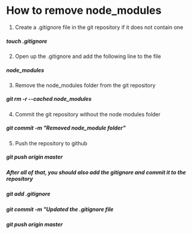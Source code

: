 # How to remove node_modules
1. Create a .gitignore file in the git repository if it does not contain one

##### touch .gitignore 

2. Open up the .gitignore and add the following line to the file

##### node_modules 

3. Remove the node_modules folder from the git repository

##### git rm -r --cached node_modules 

4. Commit the git repository without the node modules folder

##### git commit -m "Removed node_module folder" 

5. Push the repository to github

##### git push origin master

##### After all of that, you should also add the gitignore and commit it to the repository

##### git add .gitignore

##### git commit -m "Updated the .gitignore file

##### git push origin master